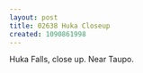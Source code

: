 ```yaml
---
layout: post
title: 02638 Huka Closeup
created: 1090861998
---
```

Huka Falls, close up.  Near Taupo.
